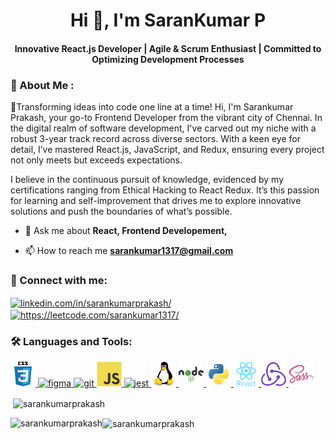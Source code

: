 <h1 align="center">Hi 👋, I'm SaranKumar P</h1>
<h4 align="center">Innovative React.js Developer | Agile & Scrum Enthusiast | Committed to Optimizing Development Processes</h4>

<h3 align="left">💼 About Me : </h3>
<p align="left"> 
🚀Transforming ideas into code one line at a time! Hi, I'm Sarankumar Prakash, your go-to Frontend Developer from the vibrant city of Chennai. In the digital realm of software development, I've carved out my niche with a robust 3-year track record across diverse sectors. With a keen eye for detail, I’ve mastered React.js, JavaScript, and Redux, ensuring every project not only meets but exceeds expectations.
</p>
<p align="left"> I believe in the continuous pursuit of knowledge, evidenced by my certifications ranging from Ethical Hacking to React Redux. It’s this passion for learning and self-improvement that drives me to explore innovative solutions and push the boundaries of what’s possible.</p>

- 💬 Ask me about **React, Frontend Developement,**

- 📫 How to reach me **sarankumar1317@gmail.com**
  

<h3 align="left"> 🤝 Connect with me:</h3>
<p align="left">
<a href="https://linkedin.com/in/linkedin.com/in/sarankumarprakash/" target="blank"><img align="center" src="https://raw.githubusercontent.com/rahuldkjain/github-profile-readme-generator/master/src/images/icons/Social/linked-in-alt.svg" alt="linkedin.com/in/sarankumarprakash/" height="30" width="40" /></a>
<a href="https://www.leetcode.com/https://leetcode.com/sarankumar1317/" target="blank"><img align="center" src="https://raw.githubusercontent.com/rahuldkjain/github-profile-readme-generator/master/src/images/icons/Social/leet-code.svg" alt="https://leetcode.com/sarankumar1317/" height="30" width="40" /></a>
</p>

<h3 align="left"> 🛠️ Languages and Tools:</h3>
<p align="left"> <a href="https://www.w3schools.com/css/" target="_blank" rel="noreferrer"> <img src="https://raw.githubusercontent.com/devicons/devicon/master/icons/css3/css3-original-wordmark.svg" alt="css3" width="40" height="40"/> </a> <a href="https://www.figma.com/" target="_blank" rel="noreferrer"> <img src="https://www.vectorlogo.zone/logos/figma/figma-icon.svg" alt="figma" width="40" height="40"/> </a> <a href="https://git-scm.com/" target="_blank" rel="noreferrer"> <img src="https://www.vectorlogo.zone/logos/git-scm/git-scm-icon.svg" alt="git" width="40" height="40"/> </a> <a href="https://developer.mozilla.org/en-US/docs/Web/JavaScript" target="_blank" rel="noreferrer"> <img src="https://raw.githubusercontent.com/devicons/devicon/master/icons/javascript/javascript-original.svg" alt="javascript" width="40" height="40"/> </a> <a href="https://jestjs.io" target="_blank" rel="noreferrer"> <img src="https://www.vectorlogo.zone/logos/jestjsio/jestjsio-icon.svg" alt="jest" width="40" height="40"/> </a> <a href="https://www.linux.org/" target="_blank" rel="noreferrer"> <img src="https://raw.githubusercontent.com/devicons/devicon/master/icons/linux/linux-original.svg" alt="linux" width="40" height="40"/> </a> <a href="https://nodejs.org" target="_blank" rel="noreferrer"> <img src="https://raw.githubusercontent.com/devicons/devicon/master/icons/nodejs/nodejs-original-wordmark.svg" alt="nodejs" width="40" height="40"/> </a> <a href="https://www.python.org" target="_blank" rel="noreferrer"> <img src="https://raw.githubusercontent.com/devicons/devicon/master/icons/python/python-original.svg" alt="python" width="40" height="40"/> </a> <a href="https://reactjs.org/" target="_blank" rel="noreferrer"> <img src="https://raw.githubusercontent.com/devicons/devicon/master/icons/react/react-original-wordmark.svg" alt="react" width="40" height="40"/> </a> <a href="https://redux.js.org" target="_blank" rel="noreferrer"> <img src="https://raw.githubusercontent.com/devicons/devicon/master/icons/redux/redux-original.svg" alt="redux" width="40" height="40"/> </a> <a href="https://sass-lang.com" target="_blank" rel="noreferrer"> <img src="https://raw.githubusercontent.com/devicons/devicon/master/icons/sass/sass-original.svg" alt="sass" width="40" height="40"/> </a> </p>


<p>&nbsp;<img align="center" src="https://github-readme-stats.vercel.app/api?username=sarankumarprakash&show_icons=true&locale=en" alt="sarankumarprakash" /></p>
<p><img align="left" src="https://github-readme-stats.vercel.app/api/top-langs?username=sarankumarprakash&show_icons=true&locale=en&layout=compact" alt="sarankumarprakash" /></p>
<p><img align="center" src="https://github-readme-streak-stats.herokuapp.com/?user=sarankumarprakash&" alt="sarankumarprakash" /></p>

